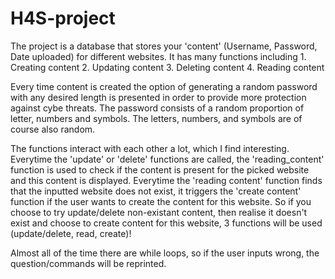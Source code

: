 # H4S-project
The project is a database that stores your 'content' (Username, Password, Date uploaded) for different websites. It has many functions including 1. Creating content 2. Updating content 3. Deleting content 4. Reading content

Every time content is created the option of generating a random password with any desired length is presented in order to provide more protection against cybe threats. The password consists of a random proportion of letter, numbers and symbols. The letters, numbers, and symbols are of course also random.

The functions interact with each other a lot, which I find interesting. 
Everytime the 'update' or 'delete' functions are called, the 'reading_content' function is used to check if the content is present for the picked website and this content is displayed.
Everytime the 'reading content' function finds that the inputted website does not exist, it triggers the 'create content' function if the user wants to create the content for this website.
So if you choose to try update/delete non-existant content, then realise it doesn't exist and choose to create content for this website, 3 functions will be used (update/delete, read, create)!

Almost all of the time there are while loops, so if the user inputs wrong, the question/commands will be reprinted.

